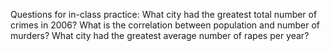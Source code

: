Questions for in-class practice:
What city had the greatest total number of crimes in 2006?
What is the correlation between population and number of murders?
What city had the greatest average number of rapes per year?
